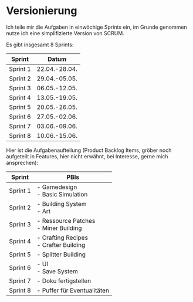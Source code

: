 # Versionierung

Ich teile mir die Aufgaben in einwöchige Sprints ein, im Grunde genommen nutze ich eine simplifizierte Version von SCRUM.

Es gibt insgesamt 8 Sprints:

| Sprint   | Datum         |
| -------- | ------------- |
| Sprint 1 | 22.04.-28.04. |
| Sprint 2 | 29.04.-05.05. |
| Sprint 3 | 06.05.-12.05. |
| Sprint 4 | 13.05.-19.05. |
| Sprint 5 | 20.05.-26.05. |
| Sprint 6 | 27.05.-02.06. |
| Sprint 7 | 03.06.-09.06. |
| Sprint 8 | 10.06.-15.06. |

Hier ist die Aufgabenaufteilung (Product Backlog Items, gröber noch aufgeteilt in Features,
hier nicht erwähnt, bei Interesse, gerne mich ansprechen):

| Sprint   | PBIs                                      |
| -------- | ----------------------------------------- |
| Sprint 1 | - Gamedesign<br> - Basic Simulation       |
| Sprint 2 | - Building System<br> - Art               |
| Sprint 3 | - Ressource Patches<br> - Miner Building  |
| Sprint 4 | - Crafting Recipes<br> - Crafter Building |
| Sprint 5 | - Splitter Building                       |
| Sprint 6 | - UI<br> - Save System                    |
| Sprint 7 | - Doku fertigstellen                      |
| Sprint 8 | - Puffer für Eventualitäten               |
